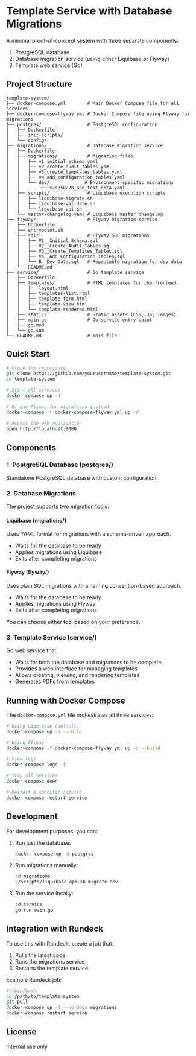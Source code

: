 # Template Service with Database Migrations

A minimal proof-of-concept system with three separate components:

1. PostgreSQL database
2. Database migration service (using either Liquibase or Flyway)
3. Template web service (Go)
## Project Structure

```
template-system/
├── docker-compose.yml        # Main Docker Compose file for all services
├── docker-compose-flyway.yml # Docker Compose file using Flyway for migrations
├── postgres/                 # PostgreSQL configuration
│   ├── Dockerfile
│   ├── init-scripts/
│   └── config/
├── migrations/               # Database migration service
│   ├── Dockerfile
│   ├── migrations/           # Migration files
│   │   ├── v1_initial_schema.yaml
│   │   ├── v2_create_audit_tables.yaml
│   │   ├── v3_create_templates_tables.yaml
│   │   ├── v4_add_configuration_tables.yaml
│   │   └── dev/             # Environment-specific migrations
│   │       └── v20250228_add_test_data.yaml
│   ├── scripts/              # Liquibase execution scripts
│   │   ├── liquibase-migrate.sh
│   │   ├── liquibase-validate.sh
│   │   └── liquibase-api.sh
│   └── master-changelog.yaml # Liquibase master changelog
├── flyway/                   # Flyway migration service
│   ├── Dockerfile
│   ├── entrypoint.sh
│   ├── sql/                  # Flyway SQL migrations
│   │   ├── V1__Initial_Schema.sql
│   │   ├── V2__Create_Audit_Tables.sql
│   │   ├── V3__Create_Templates_Tables.sql
│   │   ├── V4__Add_Configuration_Tables.sql
│   │   └── R__Dev_Data.sql   # Repeatable migration for dev data
│   └── README.md
├── service/                  # Go template service
│   ├── Dockerfile
│   ├── templates/            # HTML templates for the frontend
│   │   ├── layout.html
│   │   ├── templates-list.html
│   │   ├── template-form.html
│   │   ├── template-view.html
│   │   └── template-rendered.html
│   ├── static/               # Static assets (CSS, JS, images)
│   ├── main.go               # Go service entry point
│   ├── go.mod
│   └── go.sum
└── README.md                 # This file
```

## Quick Start

```bash
# Clone the repository
git clone https://github.com/yourusername/template-system.git
cd template-system

# Start all services
docker-compose up -d

# Or use Flyway for migrations instead
docker-compose -f docker-compose-flyway.yml up -d

# Access the web application
open http://localhost:8080
```

## Components

### 1. PostgreSQL Database (postgres/)

Standalone PostgreSQL database with custom configuration.

### 2. Database Migrations

The project supports two migration tools:

#### Liquibase (migrations/)

Uses YAML format for migrations with a schema-driven approach.

- Waits for the database to be ready
- Applies migrations using Liquibase
- Exits after completing migrations

#### Flyway (flyway/)

Uses plain SQL migrations with a naming convention-based approach.

- Waits for the database to be ready
- Applies migrations using Flyway
- Exits after completing migrations

You can choose either tool based on your preference.

### 3. Template Service (service/)

Go web service that:

- Waits for both the database and migrations to be complete
- Provides a web interface for managing templates
- Allows creating, viewing, and rendering templates
- Generates PDFs from templates

## Running with Docker Compose

The `docker-compose.yml` file orchestrates all three services:

```bash
# Using Liquibase (default)
docker-compose up -d --build

# Using Flyway
docker-compose -f docker-compose-flyway.yml up -d --build

# View logs
docker-compose logs -f

# Stop all services
docker-compose down

# Restart a specific service
docker-compose restart service
```

## Development

For development purposes, you can:

1. Run just the database:
   ```bash
   docker-compose up -d postgres
   ```

2. Run migrations manually:
   ```bash
   cd migrations
   ./scripts/liquibase-api.sh migrate dev
   ```

3. Run the service locally:
   ```bash
   cd service
   go run main.go
   ```

## Integration with Rundeck

To use this with Rundeck, create a job that:

1. Pulls the latest code
2. Runs the migrations service
3. Restarts the template service

Example Rundeck job:

```bash
#!/bin/bash
cd /path/to/template-system
git pull
docker-compose up -d --no-deps migrations
docker-compose restart service
```

## License

Internal use only